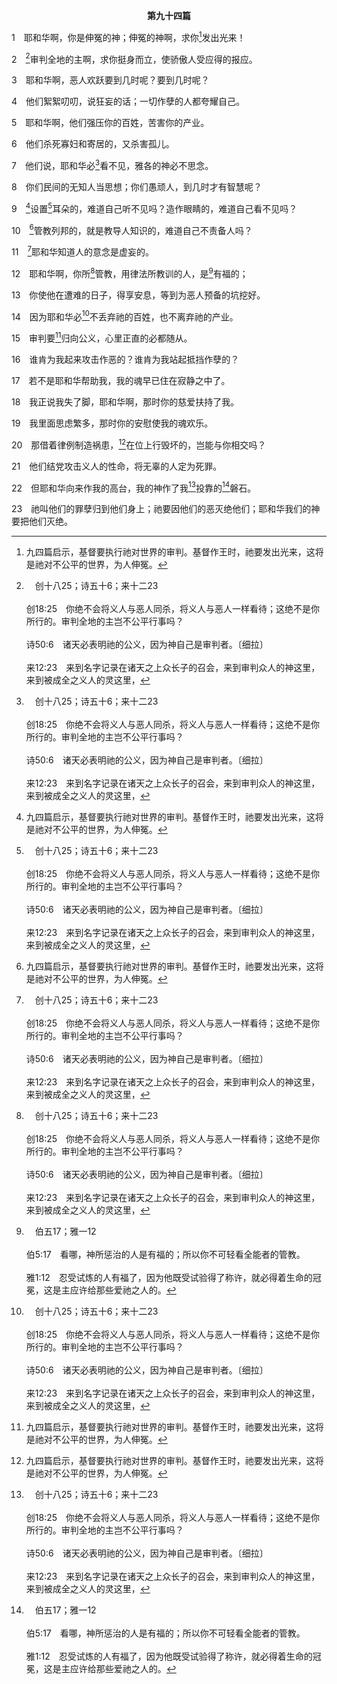 <p style="text-align:center;font-weight:bold;">第九十四篇</p>

1　耶和华啊，你是伸冤的神；伸冤的神啊，求你[^1]发出光来！

[^1]:九四篇启示，基督要执行祂对世界的审判。基督作王时，祂要发出光来，这将是祂对不公平的世界，为人伸冤。

2　[^a]审判全地的主啊，求你挺身而立，使骄傲人受应得的报应。

[^a]:　创十八25；诗五十6；来十二23<br><br>创18:25　你绝不会将义人与恶人同杀，将义人与恶人一样看待；这绝不是你所行的。审判全地的主岂不公平行事吗？<br><br>诗50:6　诸天必表明祂的公义，因为神自己是审判者。〔细拉〕<br><br>来12:23　来到名字记录在诸天之上众长子的召会，来到审判众人的神这里，来到被成全之义人的灵这里，

3　耶和华啊，恶人欢跃要到几时呢？要到几时呢？

4　他们絮絮叨叨，说狂妄的话；一切作孽的人都夸耀自己。

5　耶和华啊，他们强压你的百姓，苦害你的产业。

6　他们杀死寡妇和寄居的，又杀害孤儿。

7　他们说，耶和华必[^a]看不见，雅各的神必不思念。

[^a]:　诗十11；结八12；九9<br><br>诗10:11　他心里说，神已经忘记了；祂掩面，绝不看这事。<br><br>结8:12　祂对我说，人子啊，以色列家的长老，各人在雕像屋里暗中所行的，你看见了吗？因他们说，耶和华看不见我们；耶和华已经离弃这地。<br><br>结9:9　祂对我说，以色列家和犹大家的罪孽极其重大；这地满了流血的事，城里满了冤屈；因为他们说，耶和华已经离弃这地，祂看不见我们。

8　你们民间的无知人当思想；你们愚顽人，到几时才有智慧呢？

9　[^1]设置[^a]耳朵的，难道自己听不见吗？造作眼睛的，难道自己看不见吗？

[^1]:直译，栽植。

[^a]:　箴二十12<br><br>箴20:12　能听的耳，能看的眼，都是耶和华所造的。

10　[^1]管教列邦的，就是教导人知识的，难道自己不责备人吗？

[^1]:当基督作王时，祂要管教列邦，如同父亲管教儿女一样。参来十二5～11。

11　[^a]耶和华知道人的意念是虚妄的。

[^a]:　林前三20<br><br>林前3:20　又说，“主知道智慧人的意念是虚空的。”

12　耶和华啊，你所[^a]管教，用律法所教训的人，是[^b]有福的；

[^a]:　来十二5<br><br>来12:5　你们竟全然忘了那劝勉的话，就是对你们如同对儿子所讲论的，说，“我儿，你不可轻看主的管教，被祂责备的时候，也不可灰心；

[^b]:　伯五17；雅一12<br><br>伯5:17　看哪，神所惩治的人是有福的；所以你不可轻看全能者的管教。<br><br>雅1:12　忍受试炼的人有福了，因为他既受试验得了称许，就必得着生命的冠冕，这是主应许给那些爱祂之人的。

13　你使他在遭难的日子，得享安息，等到为恶人预备的坑挖好。

14　因为耶和华必[^a]不丢弃祂的百姓，也不离弃祂的产业。

[^a]:　撒上十二22；罗十一1～2<br><br>撒上12:22　耶和华既喜悦把你们作成祂的子民，就必因祂的大名不撇弃祂的子民。<br><br>罗11:1　这样，我说，神弃绝了祂的百姓吗？绝对没有！因为我也是以色列人，出于亚伯拉罕的后裔，属便雅悯支派的。<br><br>罗11:2　神并没有弃绝祂预先所知道的百姓。你们岂不晓得经上论到以利亚是怎么说的？他怎样向神控告以色列人说，

15　审判要[^1]归向公义，心里正直的必都随从。

[^1]:这指明今天在地上，审判已偏离公义；但基督回来作王时，要带进公平，并要使审判归向公义。见赛三二1注2。

16　谁肯为我起来攻击作恶的？谁肯为我站起抵挡作孽的？

17　若不是耶和华帮助我，我的魂早已住在寂静之中了。

18　我正说我失了脚，耶和华啊，那时你的慈爱扶持了我。

19　我里面思虑繁多，那时你的安慰使我的魂欢乐。

20　那借着律例制造祸患，[^1]在位上行毁坏的，岂能与你相交吗？

[^1]:在位上行毁坏的，直译，毁坏的座位。

21　他们结党攻击义人的性命，将无辜的人定为死罪。

22　但耶和华向来作我的高台，我的神作了我[^a]投靠的[^b]磐石。

[^a]:　诗十四6<br><br>诗14:6　你们叫困苦人的谋算变为羞辱，然而耶和华是他们的避难所。

[^b]:　诗十八2<br><br>诗18:2　耶和华是我的岩石，我的山寨，我的解救者；是我的神，我的磐石，我所投靠的；是我的盾牌，拯救我的角，我的高台。

23　祂叫他们的罪孽归到他们身上；祂要因他们的恶灭绝他们；耶和华我们的神要把他们灭绝。
